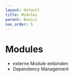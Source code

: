 ```yaml
---
layout: default
title: Modules
parent: Basics
nav_order: 5
---
```


# Modules

- externe Module einbinden
- Dependency Management